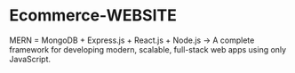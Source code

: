 # Ecommerce-WEBSITE
MERN = MongoDB + Express.js + React.js + Node.js → A complete framework for developing modern, scalable, full-stack web apps using only JavaScript.
